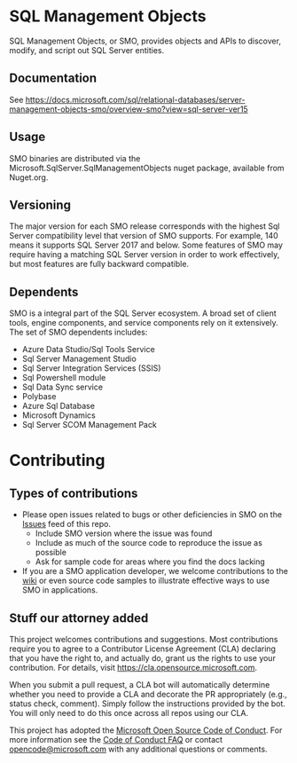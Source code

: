 # SQL Management Objects
SQL Management Objects, or SMO, provides objects and APIs to discover, modify, and script out SQL Server entities. 

## Documentation
See https://docs.microsoft.com/sql/relational-databases/server-management-objects-smo/overview-smo?view=sql-server-ver15

## Usage
SMO binaries are distributed via the Microsoft.SqlServer.SqlManagementObjects nuget package, available from Nuget.org.

## Versioning
The major version for each SMO release corresponds with the highest Sql Server compatibility level that version of SMO supports. For example, 140 means it supports SQL Server 2017 and below. Some features of SMO may require having a matching SQL Server version in order to work effectively, but most features are fully backward compatible. 

## Dependents
SMO is a integral part of the SQL Server ecosystem. A broad set of client tools, engine components, and service components rely on it extensively. The set of SMO dependents includes:
- Azure Data Studio/Sql Tools Service
- Sql Server Management Studio
- Sql Server Integration Services (SSIS)
- Sql Powershell module
- Sql Data Sync service
- Polybase
- Azure Sql Database
- Microsoft Dynamics
- Sql Server SCOM Management Pack

# Contributing

## Types of contributions
- Please open issues related to bugs or other deficiencies in SMO on the [Issues](https://github.com/microsoft/sqlmanagementobjects/issues) feed of this repo. 
    - Include SMO version where the issue was found
    - Include as much of the source code to reproduce the issue as possible
    - Ask for sample code for areas where you find the docs lacking
- If you are a SMO application developer, we welcome contributions to the [wiki](https://github.com/microsoft/sqlmanagementobjects/wiki) or even source code samples to illustrate effective ways to use SMO in applications.


## Stuff our attorney added
This project welcomes contributions and suggestions.  Most contributions require you to agree to a
Contributor License Agreement (CLA) declaring that you have the right to, and actually do, grant us
the rights to use your contribution. For details, visit https://cla.opensource.microsoft.com.

When you submit a pull request, a CLA bot will automatically determine whether you need to provide
a CLA and decorate the PR appropriately (e.g., status check, comment). Simply follow the instructions
provided by the bot. You will only need to do this once across all repos using our CLA.

This project has adopted the [Microsoft Open Source Code of Conduct](https://opensource.microsoft.com/codeofconduct/).
For more information see the [Code of Conduct FAQ](https://opensource.microsoft.com/codeofconduct/faq/) or
contact [opencode@microsoft.com](mailto:opencode@microsoft.com) with any additional questions or comments.
